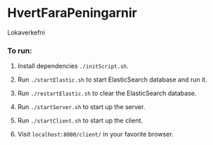 # HvertFaraPeningarnir

Lokaverkefni

### To run:

1. Install dependencies `./initScript.sh`.

2. Run `./startElastic.sh` to start ElasticSearch database and run it.

3. Run `./restartElastic.sh` to clear the ElasticSearch database.

4. Run `./startServer.sh` to start up the server.

5. Run `./startClient.sh` to start up the client.

6. Visit `localhost:8000/client/` in your favorite browser.